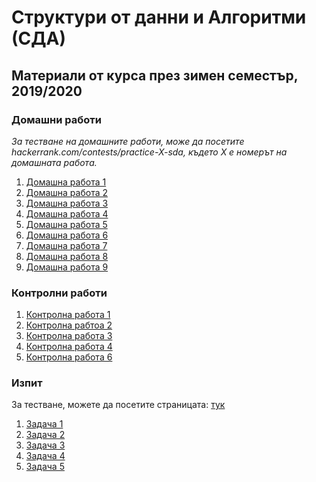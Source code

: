 # Структури от данни и Алгоритми (СДА)
## Материали от курса през зимен семестър, 2019/2020

### Домашни работи
*За тестване на домашните работи, може да посетите hackerrank.com/contests/practice-X-sda, където X е номерът на домашната работа.*

1. [Домашна работа 1](Homeworks/HW-1/README.md)
2. [Домашна работа 2](Homeworks/HW-2/README.md)
3. [Домашна работа 3](Homeworks/HW-3/README.md)
4. [Домашна работа 4](Homeworks/HW-4/README.md)
5. [Домашна работа 5](Homeworks/HW-5/README.md)
6. [Домашна работа 6](Homeworks/HW-6/README.md)
7. [Домашна работа 7](Homeworks/HW-7/README.md)
8. [Домашна работа 8](Homeworks/HW-8/README.md)
9. [Домашна работа 9](Homeworks/HW-9/README.md)

### Контролни работи

1. [Контролна работа 1](Tests/Test-1/README.md)
2. [Контролна рабтоа 2](Tests/Test-2/README.md)
3. [Контролна работа 3](Tests/Test-3/README.md)
4. [Контролна работа 4](Tests/Test-4/README.md)
6. [Контролна работа 6](Tests/Test-6/README.md)

### Изпит
За тестване, можете да посетите страницата: [тук](https://www.hackerrank.com/contests/sda-2019-2020-exam-2e3nr4rr/challenges)

1. [Задача 1](Exam/Task-1/README.md)
2. [Задача 2](Exam/Task-2/README.md)
3. [Задача 3](Exam/Task-3/README.md)
4. [Задача 4](Exam/Task-4/README.md)
5. [Задача 5](Exam/Task-5/README.md)
